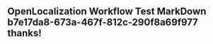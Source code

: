 <properties
ms.topic="hero-topic"
ms.test1="hero-topic"
ms.test2="test"/>

## OpenLocalization Workflow Test MarkDown b7e17da8-673a-467f-812c-290f8a69f977 thanks!
